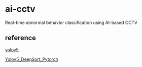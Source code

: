 # ai-cctv

Real-time abnormal behavior classification using AI-based CCTV

## reference

[yolov5](https://github.com/ultralytics/yolov5)

[Yolov5_DeepSort_Pytorch](https://github.com/mikel-brostrom/Yolov5_DeepSort_Pytorch)

